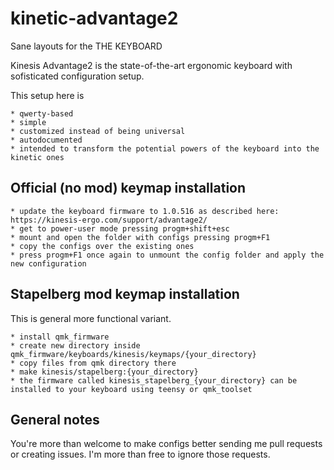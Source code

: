 # kinetic-advantage2
Sane layouts for the THE KEYBOARD

Kinesis Advantage2 is the state-of-the-art ergonomic keyboard with sofisticated configuration setup.

This setup here is

    * qwerty-based
    * simple
    * customized instead of being universal
    * autodocumented
    * intended to transform the potential powers of the keyboard into the kinetic ones

## Official (no mod) keymap installation

    * update the keyboard firmware to 1.0.516 as described here: https://kinesis-ergo.com/support/advantage2/
    * get to power-user mode pressing progm+shift+esc
    * mount and open the folder with configs pressing progm+F1
    * copy the configs over the existing ones
    * press progm+F1 once again to unmount the config folder and apply the new configuration

## Stapelberg mod keymap installation

This is general more functional variant.

    * install qmk_firmware
    * create new directory inside qmk_firmware/keyboards/kinesis/keymaps/{your_directory}
    * copy files from qmk directory there
    * make kinesis/stapelberg:{your_directory}
    * the firmware called kinesis_stapelberg_{your_directory} can be installed to your keyboard using teensy or qmk_toolset

## General notes
You're more than welcome to make configs better sending me pull requests or creating issues. I'm more than free to ignore those requests.

